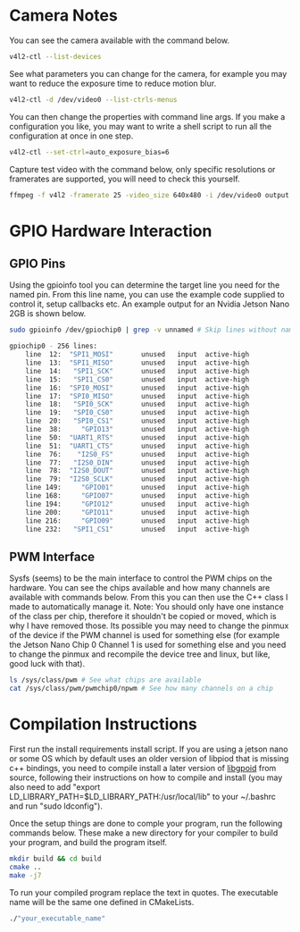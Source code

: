 # Camera Notes
You can see the camera available with the command below.

```bash
v4l2-ctl --list-devices
```

See what parameters you can change for the camera, for example you may want to reduce the exposure time to reduce motion blur.

```bash
v4l2-ctl -d /dev/video0 --list-ctrls-menus
```

You can then change the properties with command line args. If you make a configuration you like, you may want to write a shell script to run all the configuration at once in one step.

```bash
v4l2-ctl --set-ctrl=auto_exposure_bias=6
```

Capture test video with the command below, only specific resolutions or framerates are supported, you will need to check this yourself.

```bash
ffmpeg -f v4l2 -framerate 25 -video_size 640x480 -i /dev/video0 output.mkv
```

# GPIO Hardware Interaction

## GPIO Pins

Using the gpioinfo tool you can determine the target line you need for the named pin. From this line name, you can use the example code supplied to control it, setup callbacks etc. An example output for an Nvidia Jetson Nano 2GB is shown below.

```bash
sudo gpioinfo /dev/gpiochip0 | grep -v unnamed # Skip lines without name

gpiochip0 - 256 lines:
    line  12:  "SPI1_MOSI"       unused   input  active-high 
    line  13:  "SPI1_MISO"       unused   input  active-high 
    line  14:   "SPI1_SCK"       unused   input  active-high 
    line  15:   "SPI1_CS0"       unused   input  active-high 
    line  16:  "SPI0_MOSI"       unused   input  active-high 
    line  17:  "SPI0_MISO"       unused   input  active-high 
    line  18:   "SPI0_SCK"       unused   input  active-high 
    line  19:   "SPI0_CS0"       unused   input  active-high 
    line  20:   "SPI0_CS1"       unused   input  active-high 
    line  38:     "GPIO13"       unused   input  active-high 
    line  50:  "UART1_RTS"       unused   input  active-high 
    line  51:  "UART1_CTS"       unused   input  active-high 
    line  76:    "I2S0_FS"       unused   input  active-high 
    line  77:   "I2S0_DIN"       unused   input  active-high 
    line  78:  "I2S0_DOUT"       unused   input  active-high 
    line  79:  "I2S0_SCLK"       unused   input  active-high 
    line 149:     "GPIO01"       unused   input  active-high 
    line 168:     "GPIO07"       unused   input  active-high 
    line 194:     "GPIO12"       unused   input  active-high 
    line 200:     "GPIO11"       unused   input  active-high 
    line 216:     "GPIO09"       unused   input  active-high 
    line 232:   "SPI1_CS1"       unused   input  active-high 
```
## PWM Interface

Sysfs (seems) to be the main interface to control the PWM chips on the hardware. You can see the chips available and how many channels are available with commands below. From this you can then use the C++ class I made to automatically manage it. Note: You should only have one instance of the class per chip, therefore it shouldn't be copied or moved, which is why I have removed those. Its possible you may need to change the pinmux of the device if the PWM channel is used for something else (for example the Jetson Nano Chip 0 Channel 1 is used for something else and you need to change the pinmux and recompile the device tree and linux, but like, good luck with that).

```bash
ls /sys/class/pwm # See what chips are available
cat /sys/class/pwm/pwmchip0/npwm # See how many channels on a chip
```

# Compilation Instructions

First run the install requirements install script. If you are using a jetson nano or some OS which by default uses an older version of libpiod that is missing c++ bindings, you need to compile install a later version of [libgpoid](https://git.kernel.org/pub/scm/libs/libgpiod/libgpiod.git) from source, following their instructions on how to compile and install (you may also need to add "export LD_LIBRARY_PATH=$LD_LIBRARY_PATH:/usr/local/lib" to your ~/.bashrc and run "sudo ldconfig").

Once the setup things are done to comple your program, run the following commands below. These make a new directory for your compiler to build your program, and build the program itself.
```bash
mkdir build && cd build
cmake ..
make -j7
```

To run your compiled program replace the text in quotes. The executable name will be the same one defined in CMakeLists.
```bash
./"your_executable_name"
```
